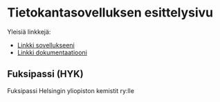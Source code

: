 # Tietokantasovelluksen esittelysivu

Yleisiä linkkejä:

* [Linkki sovellukseeni](http://miiaramo.users.cs.helsinki.fi/fuksipassi)
* [Linkki dokumentaatiooni](https://www.github.com)

## Fuksipassi (HYK)

Fuksipassi Helsingin yliopiston kemistit ry:lle
